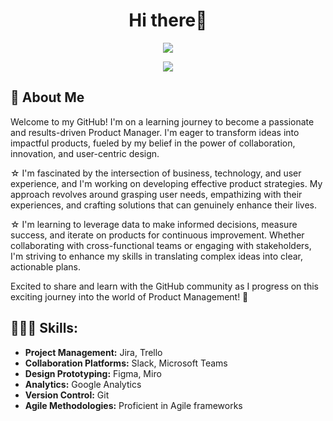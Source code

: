 <!--### Hi there 👋

**Martatara/martatara** is a ✨ _special_ ✨ repository because its `README.md` (this file) appears on your GitHub profile.

Here are some ideas to get you started:

- 🔭 I’m currently working on ...
- 🌱 I’m currently learning ...
- 👯 I’m looking to collaborate on ...
- 🤔 I’m looking for help with ...
- 💬 Ask me about ...
- 📫 How to reach me: ...
- 😄 Pronouns: ...
- ⚡ Fun fact: ...
-->


<h1 align="center">Hi there👋</h1>
<p align="center">
  <a href="https://github.com/[YourGitHubUsername]">
    <img src="https://readme-typing-svg.herokuapp.com?lines=Product+Enthusiast+%F0%9F%9A%80;Jira%2C+Trello%2C+Figma+%E2%9C%A8;Miro%2C+Slack%2C+Google+Analytics+%F0%9F%9A%80;Git%2C+Agile%2C+Always+Learning+%F0%9F%93%9A&center=true&width=450&height=45">


  </a>
</p>

<p align="center">
  <img src="https://i.imgur.com/A6bWGFl.gif"/>
</p>

## 🐾 About Me

Welcome to my GitHub! I'm on a learning journey to become a passionate and results-driven Product Manager. I'm eager to transform ideas into impactful products, fueled by my belief in the power of collaboration, innovation, and user-centric design.

☆ I'm fascinated by the intersection of business, technology, and user experience, and I'm working on developing effective product strategies. My approach revolves around grasping user needs, empathizing with their experiences, and crafting solutions that can genuinely enhance their lives.

☆ I'm learning to leverage data to make informed decisions, measure success, and iterate on products for continuous improvement. Whether collaborating with cross-functional teams or engaging with stakeholders, I'm striving to enhance my skills in translating complex ideas into clear, actionable plans.

Excited to share and learn with the GitHub community as I progress on this exciting journey into the world of Product Management! 🚀

## 👩🏻‍💻 Skills:

- **Project Management:** Jira, Trello
- **Collaboration Platforms:** Slack, Microsoft Teams
- **Design Prototyping:** Figma, Miro
- **Analytics:** Google Analytics
- **Version Control:** Git
- **Agile Methodologies:** Proficient in Agile frameworks

